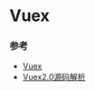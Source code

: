 # Vuex

### 参考

* [Vuex](https://vuex.vuejs.org/zh-cn/)
* [Vuex2.0源码解析](https://juejin.im/entry/59dd73e251882546b15b7a6d?utm_medium=fe&utm_source=weixinqun)